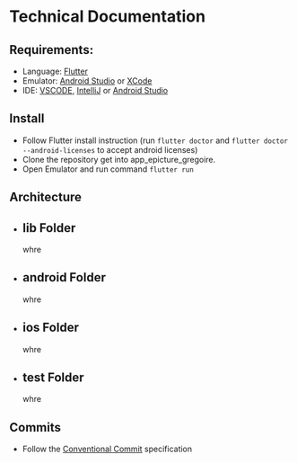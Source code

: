 # Technical Documentation

## Requirements:


 - Language:    [Flutter](https://flutter.dev/docs/get-started/install)
 - Emulator:    [Android Studio](https://developer.android.com/studio?gclid=Cj0KCQjwxNT8BRD9ARIsAJ8S5xaah9VVQqGA1Hj8V5QDa4-ykJb2rP-aN2PHyN20IQHqJ3Gd6Txk_HIaAlCcEALw_wcB&gclsrc=aw.ds) or [XCode](https://developer.apple.com/xcode/)
 - IDE:         [VSCODE](https://code.visualstudio.com/), [IntelliJ](https://www.jetbrains.com/idea/) or [Android Studio](https://developer.android.com/studio?gclid=Cj0KCQjwxNT8BRD9ARIsAJ8S5xaah9VVQqGA1Hj8V5QDa4-ykJb2rP-aN2PHyN20IQHqJ3Gd6Txk_HIaAlCcEALw_wcB&gclsrc=aw.ds)
 
## Install
  - Follow Flutter install instruction (run ```flutter doctor``` and ```flutter doctor --android-licenses``` to accept android licenses)
  - Clone the repository get into app_epicture_gregoire.
  - Open Emulator and run command ```flutter run```

## Architecture
 - lib Folder
    - 
    whre

 - android Folder
    -
    whre

 - ios Folder
    -
    whre

 - test Folder
    -
    whre

## Commits
 - Follow the [Conventional Commit](https://www.conventionalcommits.org/en/v1.0.0/) specification 